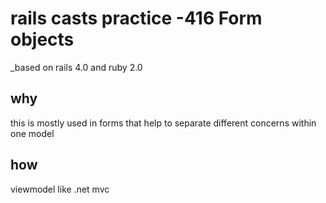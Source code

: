 # rails casts practice -416 Form objects
_based on rails 4.0 and ruby 2.0

## why
this is mostly used in forms that help to separate different concerns within one model

## how
viewmodel like .net mvc




